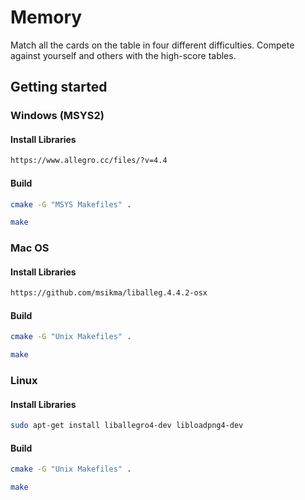 # Memory

Match all the cards on the table in four different difficulties. Compete against yourself and others with the high-score tables.

## Getting started

### Windows (MSYS2)

#### Install Libraries

```bash
https://www.allegro.cc/files/?v=4.4
```

#### Build

```bash
cmake -G "MSYS Makefiles" .
```

```bash
make
```

### Mac OS

#### Install Libraries

```bash
https://github.com/msikma/liballeg.4.4.2-osx
```

#### Build

```bash
cmake -G "Unix Makefiles" .
```

```bash
make
```

### Linux

#### Install Libraries

```bash
sudo apt-get install liballegro4-dev libloadpng4-dev
```

#### Build

```bash
cmake -G "Unix Makefiles" .
```

```bash
make
```
